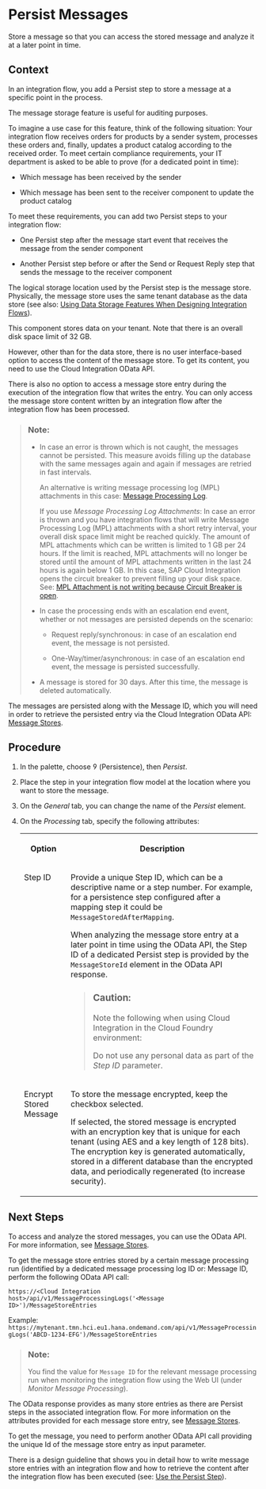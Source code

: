 <!-- loio8c35f3fa3b9c42c5b810332eccbc5a2f -->

<link rel="stylesheet" type="text/css" href="../css/sap-icons.css"/>

# Persist Messages

Store a message so that you can access the stored message and analyze it at a later point in time.



## Context

In an integration flow, you add a Persist step to store a message at a specific point in the process.

The message storage feature is useful for auditing purposes.

To imagine a use case for this feature, think of the following situation: Your integration flow receives orders for products by a sender system, processes these orders and, finally, updates a product catalog according to the received order. To meet certain compliance requirements, your IT department is asked to be able to prove \(for a dedicated point in time\):

-   Which message has been received by the sender

-   Which message has been sent to the receiver component to update the product catalog


To meet these requirements, you can add two Persist steps to your integration flow:

-   One Persist step after the message start event that receives the message from the sender component

-   Another Persist step before or after the Send or Request Reply step that sends the message to the receiver component


The logical storage location used by the Persist step is the message store. Physically, the message store uses the same tenant database as the data store \(see also: [Using Data Storage Features When Designing Integration Flows](using-data-storage-features-when-designing-integration-flows-a836b4e.md)\).

This component stores data on your tenant. Note that there is an overall disk space limit of 32 GB.

However, other than for the data store, there is no user interface-based option to access the content of the message store. To get its content, you need to use the Cloud Integration OData API.

There is also no option to access a message store entry during the execution of the integration flow that writes the entry. You can only access the message store content written by an integration flow after the integration flow has been processed.

> ### Note:  
> -   In case an error is thrown which is not caught, the messages cannot be persisted. This measure avoids filling up the database with the same messages again and again if messages are retried in fast intervals.
> 
>     An alternative is writing message processing log \(MPL\) attachments in this case: [Message Processing Log](message-processing-log-b32f8cd.md).
> 
>     If you use *Message Processing Log Attachments*: In case an error is thrown and you have integration flows that will write Message Processing Log \(MPL\) attachments with a short retry interval, your overall disk space limit might be reached quickly. The amount of MPL attachments which can be written is limited to 1 GB per 24 hours. If the limit is reached, MPL attachments will no longer be stored until the amount of MPL attachments written in the last 24 hours is again below 1 GB. In this case, SAP Cloud Integration opens the circuit breaker to prevent filling up your disk space. See: [MPL Attachment is not writing because Circuit Breaker is open](https://apps.support.sap.com/sap/support/knowledge/en/2593825).
> 
> -   In case the processing ends with an escalation end event, whether or not messages are persisted depends on the scenario:
> 
>     -   Request reply/synchronous: in case of an escalation end event, the message is not persisted.
> 
>     -   One-Way/timer/asynchronous: in case of an escalation end event, the message is persisted successfully.
> 
> 
> -   A message is stored for 30 days. After this time, the message is deleted automatically.

The messages are persisted along with the Message ID, which you will need in order to retrieve the persisted entry via the Cloud Integration OData API: [Message Stores](https://api.sap.com/api/MessageStore/resource).



## Procedure

1.  In the palette, choose <span class="SAP-icons"></span> \(Persistence\), then *Persist*.

2.  Place the step in your integration flow model at the location where you want to store the message.

3.  On the *General* tab, you can change the name of the *Persist* element.

4.  On the *Processing* tab, specify the following attributes:


    <table>
    <tr>
    <th valign="top">

    Option
    
    </th>
    <th valign="top">

    Description
    
    </th>
    </tr>
    <tr>
    <td valign="top">
    
    Step ID
    
    </td>
    <td valign="top">
    
    Provide a unique Step ID, which can be a descriptive name or a step number. For example, for a persistence step configured after a mapping step it could be `MessageStoredAfterMapping`.

    When analyzing the message store entry at a later point in time using the OData API, the Step ID of a dedicated Persist step is provided by the `MessageStoreId` element in the OData API response.

    > ### Caution:  
    > Note the following when using Cloud Integration in the Cloud Foundry environment:
    > 
    > Do not use any personal data as part of the *Step ID* parameter.


    
    </td>
    </tr>
    <tr>
    <td valign="top">
    
    Encrypt Stored Message
    
    </td>
    <td valign="top">
    
    To store the message encrypted, keep the checkbox selected.

    If selected, the stored message is encrypted with an encryption key that is unique for each tenant \(using AES and a key length of 128 bits\). The encryption key is generated automatically, stored in a different database than the encrypted data, and periodically regenerated \(to increase security\).
    
    </td>
    </tr>
    </table>
    



<a name="loio8c35f3fa3b9c42c5b810332eccbc5a2f__postreq_nnt_j44_jdb"/>

## Next Steps

To access and analyze the stored messages, you can use the OData API. For more information, see [Message Stores](message-stores-1aab5e9.md).

To get the message store entries stored by a certain message processing run \(identified by a dedicated message processing log ID or: Message ID, perform the following OData API call:

<code>https://&lt;Cloud Integration host&gt;/api/v1/MessageProcessingLogs('&lt;Message ID&gt;')/MessageStoreEntries</code>

Example: `https://mytenant.tmn.hci.eu1.hana.ondemand.com/api/v1/MessageProcessingLogs('ABCD-1234-EFG')/MessageStoreEntries`

> ### Note:  
> You find the value for `Message ID` for the relevant message processing run when monitoring the integration flow using the Web UI \(under *Monitor Message Processing*\).

The OData response provides as many store entries as there are Persist steps in the associated integration flow. For more information on the attributes provided for each message store entry, see [Message Stores](https://api.sap.com/api/MessageStore/overview).

To get the message, you need to perform another OData API call providing the unique Id of the message store entry as input parameter.

There is a design guideline that shows you in detail how to write message store entries with an integration flow and how to retrieve the content after the integration flow has been executed \(see: [Use the Persist Step](use-the-persist-step-2707077.md)\).

